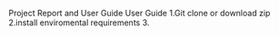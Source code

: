 Project Report and User Guide
User Guide
1.Git clone or download zip
2.install enviromental requirements
3.
